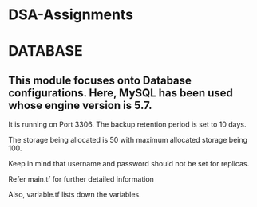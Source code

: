 # DSA-Assignments
# DATABASE

## This module focuses onto Database configurations. Here, MySQL has been used whose engine version is 5.7.
It is running on Port 3306. The backup retention period is set to 10 days.

The storage being allocated is 50 with maximum allocated storage being 100.

Keep in mind that username and password should not be set for replicas.

Refer main.tf for further detailed information

Also, variable.tf lists down the variables.
